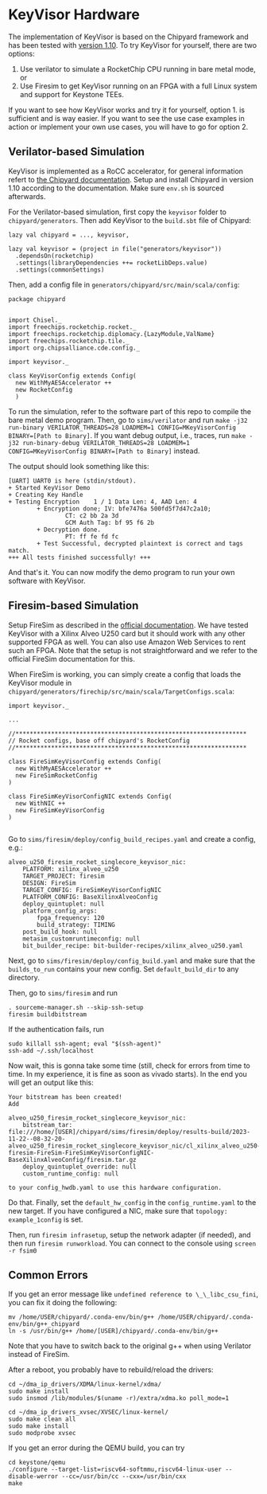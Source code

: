 # KeyVisor Hardware

The implementation of KeyVisor is based on the Chipyard framework and has been tested with [version 1.10](https://chipyard.readthedocs.io/en/1.10.0/).
To try KeyVisor for yourself, there are two options:

1. Use verilator to simulate a RocketChip CPU running in bare metal mode, or
2. Use Firesim to get KeyVisor running on an FPGA with a full Linux system and support for Keystone TEEs.

If you want to see how KeyVisor works and try it for yourself, option 1. is sufficient and is way easier.
If you want to see the use case examples in action or implement your own use cases, you will have to go for option 2.

## Verilator-based Simulation

KeyVisor is implemented as a RoCC accelerator, for general information refert to [the Chipyard documentation](https://chipyard.readthedocs.io/en/1.10.0/Customization/RoCC-Accelerators.html).
Setup and install Chipyard in version 1.10 according to the documentation. 
Make sure `env.sh` is sourced afterwards.

For the Verilator-based simulation, first copy the `keyvisor` folder to `chipyard/generators`.
Then add KeyVisor to the `build.sbt` file of Chipyard:
```
lazy val chipyard = ..., keyvisor,

lazy val keyvisor = (project in file("generators/keyvisor"))
  .dependsOn(rocketchip)
  .settings(libraryDependencies ++= rocketLibDeps.value)
  .settings(commonSettings)
```

Then, add a config file in `generators/chipyard/src/main/scala/config`:
```
package chipyard


import Chisel._
import freechips.rocketchip.rocket._
import freechips.rocketchip.diplomacy.{LazyModule,ValName}
import freechips.rocketchip.tile._
import org.chipsalliance.cde.config._

import keyvisor._

class KeyVisorConfig extends Config(
  new WithMyAESAccelerator ++
  new RocketConfig
  )

```

To run the simulation, refer to the software part of this repo to compile the bare metal demo program.
Then, go to `sims/verilator` and run `make -j32 run-binary VERILATOR_THREADS=28 LOADMEM=1 CONFIG=MKeyVisorConfig BINARY=[Path to Binary]`.
If you want debug output, i.e., traces, run `make -j32 run-binary-debug VERILATOR_THREADS=28 LOADMEM=1 CONFIG=MKeyVisorConfig BINARY=[Path to Binary]` instead.

The output should look something like this:
```
[UART] UART0 is here (stdin/stdout).
+ Started KeyVisor Demo
+ Creating Key Handle
+ Testing Encryption    1 / 1 Data Len: 4, AAD Len: 4
        + Encryption done; IV: bfe7476a 500fd5f7d47c2a10; 
                CT: c2 bb 2a 3d 
                GCM Auth Tag: bf 95 f6 2b 
        + Decryption done.
                PT: ff fe fd fc 
        + Test Successful, decrypted plaintext is correct and tags match.
+++ All tests finished successfully! +++
```

And that's it. You can now modify the demo program to run your own software with KeyVisor.


## Firesim-based Simulation

Setup FireSim as described in the [official documentation](https://docs.fires.im/en/stable/). 
We have tested KeyVisor with a Xilinx Alveo U250 card but it should work with any other supported FPGA as well.
You can also use Amazon Web Services to rent such an FPGA.
Note that the setup is not straightforward and we refer to the official FireSim documentation for this.

When  FireSim is working, you can simply create a config that loads the KeyVisor module in `chipyard/generators/firechip/src/main/scala/TargetConfigs.scala`:
```
import keyvisor._

... 

//*****************************************************************
// Rocket configs, base off chipyard's RocketConfig
//*****************************************************************

class FireSimKeyVisorConfig extends Config(
  new WithMyAESAccelerator ++
  new FireSimRocketConfig
)

class FireSimKeyVisorConfigNIC extends Config(
  new WithNIC ++
  new FireSimKeyVisorConfig
)


```

Go to `sims/firesim/deploy/config_build_recipes.yaml` and create a config, e.g.:
```
alveo_u250_firesim_rocket_singlecore_keyvisor_nic:
    PLATFORM: xilinx_alveo_u250
    TARGET_PROJECT: firesim
    DESIGN: FireSim
    TARGET_CONFIG: FireSimKeyVisorConfigNIC
    PLATFORM_CONFIG: BaseXilinxAlveoConfig
    deploy_quintuplet: null
    platform_config_args:
        fpga_frequency: 120
        build_strategy: TIMING
    post_build_hook: null
    metasim_customruntimeconfig: null
    bit_builder_recipe: bit-builder-recipes/xilinx_alveo_u250.yaml
```

Next, go to `sims/firesim/deploy/config_build.yaml` and make sure that the `builds_to_run` contains your new config. Set `default_build_dir` to any directory.

Then, go to `sims/firesim` and run
```
. sourceme-manager.sh --skip-ssh-setup
firesim buildbitstream 
```

If the authentication fails, run
```
sudo killall ssh-agent; eval "$(ssh-agent)"
ssh-add ~/.ssh/localhost 
```

Now wait, this is gonna take some time (still, check for errors from time to time. In my experience, it is fine as soon as vivado starts).  In the end you will get an output like this:
```
Your bitstream has been created!
Add

alveo_u250_firesim_rocket_singlecore_keyvisor_nic:
    bitstream_tar: file:///home/[USER]/chipyard/sims/firesim/deploy/results-build/2023-11-22--08-32-20-alveo_u250_firesim_rocket_singlecore_keyvisor_nic/cl_xilinx_alveo_u250-firesim-FireSim-FireSimKeyVisorConfigNIC-BaseXilinxAlveoConfig/firesim.tar.gz
    deploy_quintuplet_override: null
    custom_runtime_config: null

to your config_hwdb.yaml to use this hardware configuration.
```
Do that. Finally, set the `default_hw_config` in the `config_runtime.yaml` to the new target. If you have configured a NIC, make sure that `topology: example_1config` is set.

Then, run `firesim infrasetup`, setup the network adapter (if needed), and then run `firesim runworkload`.
You can connect to the console using `screen -r fsim0`


## Common Errors

If you get an error message like `undefined reference to \_\_libc_csu_fini`, you can fix it doing the following:
```
mv /home/USER/chipyard/.conda-env/bin/g++ /home/USER/chipyard/.conda-env/bin/g++_chipyard
ln -s /usr/bin/g++ /home/[USER]/chipyard/.conda-env/bin/g++
```
Note that you have to switch back to the original g++ when using Verilator instead of FireSim.


After a reboot, you probably have to rebuild/reload the drivers:
```
cd ~/dma_ip_drivers/XDMA/linux-kernel/xdma/
sudo make install
sudo insmod /lib/modules/$(uname -r)/extra/xdma.ko poll_mode=1

cd ~/dma_ip_drivers_xvsec/XVSEC/linux-kernel/
sudo make clean all
sudo make install
sudo modprobe xvsec
```


If you get an error during the QEMU build, you can try
```
cd keystone/qemu
./configure --target-list=riscv64-softmmu,riscv64-linux-user --disable-werror --cc=/usr/bin/cc --cxx=/usr/bin/cxx
make
```